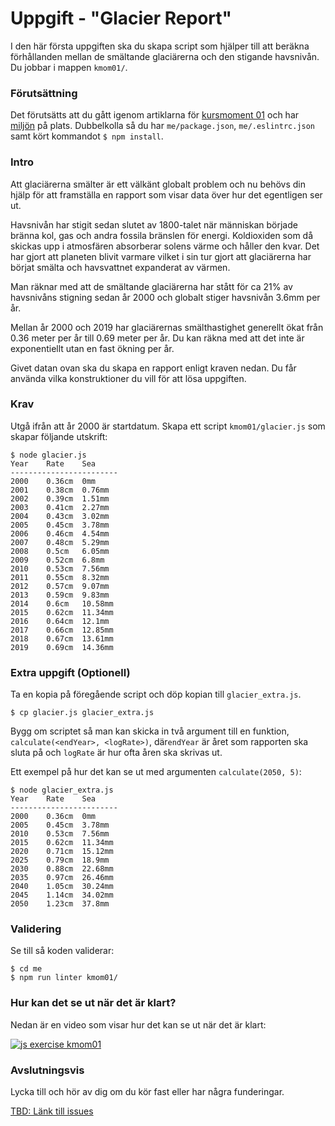 # Uppgift - "Glacier Report"

I den här första uppgiften ska du skapa script som hjälper till att beräkna förhållanden mellan de smältande glaciärerna och den stigande havsnivån. Du jobbar i mappen `kmom01/`.



### Förutsättning

Det förutsätts att du gått igenom artiklarna för [kursmoment 01](../../articles/kmom01) och har [miljön](../../articles/environment) på plats. Dubbelkolla så du har `me/package.json`, `me/.eslintrc.json` samt kört kommandot `$ npm install`.



### Intro

Att glaciärerna smälter är ett välkänt globalt problem och nu behövs din hjälp för att framställa en rapport som visar data över hur det egentligen ser ut.

Havsnivån har stigit sedan slutet av 1800-talet när människan började bränna kol, gas och andra fossila bränslen för energi. Koldioxiden som då skickas upp i atmosfären absorberar solens värme och håller den kvar. Det har gjort att planeten blivit varmare vilket i sin tur gjort att glaciärerna har börjat smälta och havsvattnet expanderat av värmen.

Man räknar med att de smältande glaciärerna har stått för ca 21% av havsnivåns stigning sedan år 2000 och globalt stiger havsnivån 3.6mm per år.

Mellan år 2000 och 2019 har glaciärernas smälthastighet generellt ökat från 0.36 meter per år till 0.69 meter per år. Du kan räkna med att det inte är exponentiellt utan en fast ökning per år.

Givet datan ovan ska du skapa en rapport enligt kraven nedan. Du får använda vilka konstruktioner du vill för att lösa uppgiften.



### Krav

Utgå ifrån att år 2000 är startdatum. Skapa ett script `kmom01/glacier.js` som skapar följande utskrift:

```console
$ node glacier.js
Year    Rate    Sea
------------------------
2000    0.36cm  0mm
2001    0.38cm  0.76mm
2002    0.39cm  1.51mm
2003    0.41cm  2.27mm
2004    0.43cm  3.02mm
2005    0.45cm  3.78mm
2006    0.46cm  4.54mm
2007    0.48cm  5.29mm
2008    0.5cm   6.05mm
2009    0.52cm  6.8mm
2010    0.53cm  7.56mm
2011    0.55cm  8.32mm
2012    0.57cm  9.07mm
2013    0.59cm  9.83mm
2014    0.6cm   10.58mm
2015    0.62cm  11.34mm
2016    0.64cm  12.1mm
2017    0.66cm  12.85mm
2018    0.67cm  13.61mm
2019    0.69cm  14.36mm
```



### Extra uppgift (Optionell)

Ta en kopia på föregående script och döp kopian till `glacier_extra.js`.

```console
$ cp glacier.js glacier_extra.js
```

Bygg om scriptet så man kan skicka in två argument till en funktion, `calculate(<endYear>, <logRate>)`, där`endYear` är året som rapporten ska sluta på och `logRate` är hur ofta åren ska skrivas ut.

Ett exempel på hur det kan se ut med argumenten `calculate(2050, 5)`:

```console
$ node glacier_extra.js
Year    Rate    Sea
------------------------
2000    0.36cm  0mm
2005    0.45cm  3.78mm
2010    0.53cm  7.56mm
2015    0.62cm  11.34mm
2020    0.71cm  15.12mm
2025    0.79cm  18.9mm
2030    0.88cm  22.68mm
2035    0.97cm  26.46mm
2040    1.05cm  30.24mm
2045    1.14cm  34.02mm
2050    1.23cm  37.8mm
```



### Validering

Se till så koden validerar:

```console
$ cd me
$ npm run linter kmom01/
```



### Hur kan det se ut när det är klart?

Nedan är en video som visar hur det kan se ut när det är klart:

[![js exercise kmom01](https://img.youtube.com/vi/LcIPQ3YlNLc/0.jpg)](https://www.youtube.com/watch?v=LcIPQ3YlNLc)




### Avslutningsvis

Lycka till och hör av dig om du kör fast eller har några funderingar.

[TBD: Länk till issues](#)
